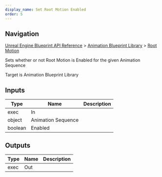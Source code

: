 ```yaml
---
display_name: Set Root Motion Enabled
order: 5
---
```

## Navigation

[Unreal Engine Blueprint API Reference](https://dev.epicgames.com/documentation/en-us/unreal-engine/BlueprintAPI) > [Animation Blueprint Library](https://dev.epicgames.com/documentation/en-us/unreal-engine/BlueprintAPI/AnimationBlueprintLibrary) > [Root Motion](https://dev.epicgames.com/documentation/en-us/unreal-engine/BlueprintAPI/AnimationBlueprintLibrary/RootMotion)

Sets whether or not Root Motion is Enabled for the given Animation Sequence

Target is Animation Blueprint Library

## Inputs

| Type | Name | Description |
| --- | --- | --- |
| exec | In |  |
| object | Animation Sequence |  |
| boolean | Enabled |  |

## Outputs

| Type | Name | Description |
| --- | --- | --- |
| exec | Out |  |
